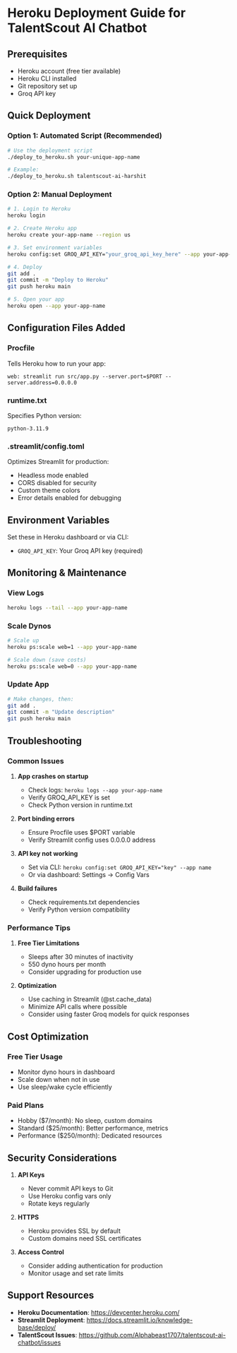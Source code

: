 # Heroku Deployment Guide for TalentScout AI Chatbot

## Prerequisites
- Heroku account (free tier available)
- Heroku CLI installed
- Git repository set up
- Groq API key

## Quick Deployment

### Option 1: Automated Script (Recommended)
```bash
# Use the deployment script
./deploy_to_heroku.sh your-unique-app-name

# Example:
./deploy_to_heroku.sh talentscout-ai-harshit
```

### Option 2: Manual Deployment
```bash
# 1. Login to Heroku
heroku login

# 2. Create Heroku app
heroku create your-app-name --region us

# 3. Set environment variables
heroku config:set GROQ_API_KEY="your_groq_api_key_here" --app your-app-name

# 4. Deploy
git add .
git commit -m "Deploy to Heroku"
git push heroku main

# 5. Open your app
heroku open --app your-app-name
```

## Configuration Files Added

### Procfile
Tells Heroku how to run your app:
```
web: streamlit run src/app.py --server.port=$PORT --server.address=0.0.0.0
```

### runtime.txt
Specifies Python version:
```
python-3.11.9
```

### .streamlit/config.toml
Optimizes Streamlit for production:
- Headless mode enabled
- CORS disabled for security
- Custom theme colors
- Error details enabled for debugging

## Environment Variables
Set these in Heroku dashboard or via CLI:
- `GROQ_API_KEY`: Your Groq API key (required)

## Monitoring & Maintenance

### View Logs
```bash
heroku logs --tail --app your-app-name
```

### Scale Dynos
```bash
# Scale up
heroku ps:scale web=1 --app your-app-name

# Scale down (save costs)
heroku ps:scale web=0 --app your-app-name
```

### Update App
```bash
# Make changes, then:
git add .
git commit -m "Update description"
git push heroku main
```

## Troubleshooting

### Common Issues

1. **App crashes on startup**
   - Check logs: `heroku logs --app your-app-name`
   - Verify GROQ_API_KEY is set
   - Check Python version in runtime.txt

2. **Port binding errors**
   - Ensure Procfile uses $PORT variable
   - Verify Streamlit config uses 0.0.0.0 address

3. **API key not working**
   - Set via CLI: `heroku config:set GROQ_API_KEY="key" --app name`
   - Or via dashboard: Settings → Config Vars

4. **Build failures**
   - Check requirements.txt dependencies
   - Verify Python version compatibility

### Performance Tips

1. **Free Tier Limitations**
   - Sleeps after 30 minutes of inactivity
   - 550 dyno hours per month
   - Consider upgrading for production use

2. **Optimization**
   - Use caching in Streamlit (@st.cache_data)
   - Minimize API calls where possible
   - Consider using faster Groq models for quick responses

## Cost Optimization

### Free Tier Usage
- Monitor dyno hours in dashboard
- Scale down when not in use
- Use sleep/wake cycle efficiently

### Paid Plans
- Hobby ($7/month): No sleep, custom domains
- Standard ($25/month): Better performance, metrics
- Performance ($250/month): Dedicated resources

## Security Considerations

1. **API Keys**
   - Never commit API keys to Git
   - Use Heroku config vars only
   - Rotate keys regularly

2. **HTTPS**
   - Heroku provides SSL by default
   - Custom domains need SSL certificates

3. **Access Control**
   - Consider adding authentication for production
   - Monitor usage and set rate limits

## Support Resources

- **Heroku Documentation**: https://devcenter.heroku.com/
- **Streamlit Deployment**: https://docs.streamlit.io/knowledge-base/deploy/
- **TalentScout Issues**: https://github.com/Alphabeast1707/talentscout-ai-chatbot/issues
